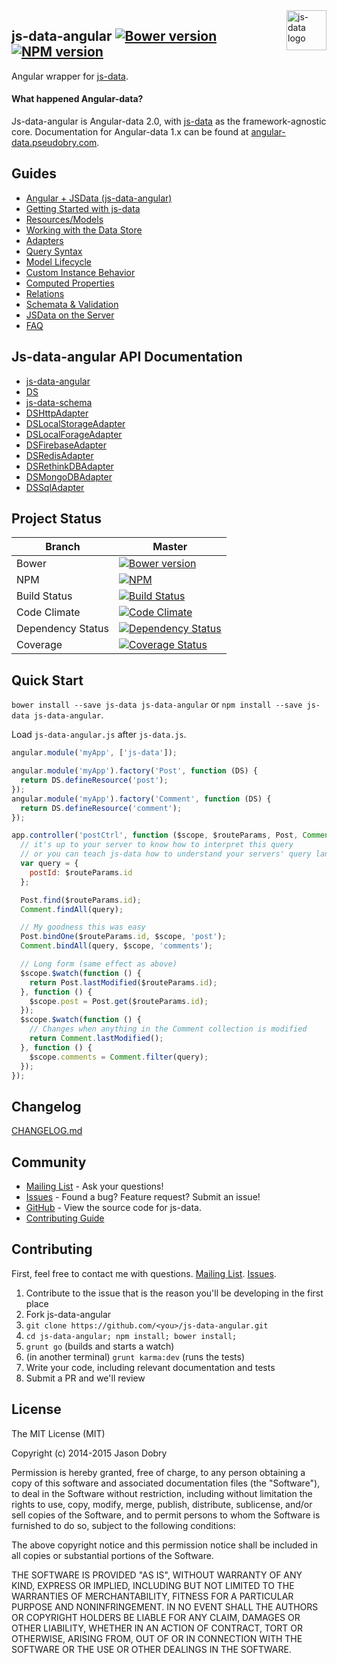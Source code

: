<img src="https://raw.githubusercontent.com/js-data/js-data/master/js-data.png" alt="js-data logo" title="js-data" align="right" width="64" height="64" />

## js-data-angular [![Bower version](https://badge.fury.io/bo/js-data-angular.png)](http://badge.fury.io/bo/js-data-angular) [![NPM version](https://badge.fury.io/js/js-data-angular.png)](http://badge.fury.io/js/js-data-angular)

Angular wrapper for [js-data](http://www.js-data.io).

#### What happened Angular-data?
Js-data-angular is Angular-data 2.0, with [js-data](http://www.js-data.io) as the framework-agnostic core. Documentation for Angular-data 1.x can be found at [angular-data.pseudobry.com](http://angular-data.pseudobry.com).

## Guides
- [Angular + JSData (js-data-angular)](http://www.js-data.io/docs/js-data-angular)
- [Getting Started with js-data](http://www.js-data.io/docs/home)
- [Resources/Models](http://www.js-data.io/docs/resources)
- [Working with the Data Store](http://www.js-data.io/docs/working-with-the-data-store)
- [Adapters](http://www.js-data.io/docs/working-with-adapters)
- [Query Syntax](http://www.js-data.io/docs/query-syntax)
- [Model Lifecycle](http://www.js-data.io/docs/model-lifecycle)
- [Custom Instance Behavior](http://www.js-data.io/docs/custom-instance-behavior)
- [Computed Properties](http://www.js-data.io/docs/computed-properties)
- [Relations](http://www.js-data.io/docs/relations)
- [Schemata & Validation](http://www.js-data.io/docs/schemata--validation)
- [JSData on the Server](http://www.js-data.io/docs/jsdata-on-the-server)
- [FAQ](http://www.js-data.io/docs/faq)

## Js-data-angular API Documentation
- [js-data-angular](http://www.js-data.io/docs/js-data-angular)
- [DS](http://www.js-data.io/docs/ds)
- [js-data-schema](http://www.js-data.io/docs/js-data-schema)
- [DSHttpAdapter](http://www.js-data.io/docs/dshttpadapter)
- [DSLocalStorageAdapter](http://www.js-data.io/docs/dslocalstorageadapter)
- [DSLocalForageAdapter](http://www.js-data.io/docs/dslocalforageadapter)
- [DSFirebaseAdapter](http://www.js-data.io/docs/dsfirebaseadapter)
- [DSRedisAdapter](http://www.js-data.io/docs/dsredisadapter)
- [DSRethinkDBAdapter](http://www.js-data.io/docs/dsrethinkdbadapter)
- [DSMongoDBAdapter](http://www.js-data.io/docs/dsmongodbadapter)
- [DSSqlAdapter](http://www.js-data.io/docs/dssqladapter)

## Project Status

| Branch | Master |
| ------ | ------ |
| Bower | [![Bower version](https://badge.fury.io/bo/js-data-angular.png)](http://badge.fury.io/bo/js-data-angular) |
| NPM | [![NPM](https://nodei.co/npm/js-data-angular.png?downloads=true&stars=true)](https://nodei.co/npm/js-data-angular/) |
| Build Status | [![Build Status](https://travis-ci.org/js-data/js-data-angular.png?branch=master)](https://travis-ci.org/js-data/js-data-angular) |
| Code Climate | [![Code Climate](https://codeclimate.com/github/js-data/js-data-angular.png)](https://codeclimate.com/github/js-data/js-data-angular) |
| Dependency Status | [![Dependency Status](https://gemnasium.com/js-data/js-data-angular.png)](https://gemnasium.com/js-data/js-data-angular) |
| Coverage | [![Coverage Status](https://coveralls.io/repos/js-data/js-data-angular/badge.png?branch=master)](https://coveralls.io/r/js-data/js-data-angular?branch=master) |

## Quick Start
`bower install --save js-data js-data-angular` or `npm install --save js-data js-data-angular`.

Load `js-data-angular.js` after `js-data.js`.

```js
angular.module('myApp', ['js-data']);
```

```js
angular.module('myApp').factory('Post', function (DS) {
  return DS.defineResource('post');
});
angular.module('myApp').factory('Comment', function (DS) {
  return DS.defineResource('comment');
});
```

```js
app.controller('postCtrl', function ($scope, $routeParams, Post, Comment) {
  // it's up to your server to know how to interpret this query
  // or you can teach js-data how to understand your servers' query language
  var query = {
    postId: $routeParams.id
  };

  Post.find($routeParams.id);
  Comment.findAll(query);

  // My goodness this was easy
  Post.bindOne($routeParams.id, $scope, 'post');
  Comment.bindAll(query, $scope, 'comments');

  // Long form (same effect as above)
  $scope.$watch(function () {
    return Post.lastModified($routeParams.id);
  }, function () {
    $scope.post = Post.get($routeParams.id);
  });
  $scope.$watch(function () {
    // Changes when anything in the Comment collection is modified
    return Comment.lastModified();
  }, function () {
    $scope.comments = Comment.filter(query);
  });
});
```

## Changelog
[CHANGELOG.md](https://github.com/js-data/js-data-angular/blob/master/CHANGELOG.md)

## Community
- [Mailing List](https://groups.io/org/groupsio/jsdata) - Ask your questions!
- [Issues](https://github.com/js-data/js-data-angular/issues) - Found a bug? Feature request? Submit an issue!
- [GitHub](https://github.com/js-data/js-data-angular) - View the source code for js-data.
- [Contributing Guide](https://github.com/js-data/js-data-angular/blob/master/CONTRIBUTING.md)

## Contributing

First, feel free to contact me with questions. [Mailing List](https://groups.io/org/groupsio/jsdata). [Issues](https://github.com/js-data/js-data-angular/issues).

1. Contribute to the issue that is the reason you'll be developing in the first place
1. Fork js-data-angular
1. `git clone https://github.com/<you>/js-data-angular.git`
1. `cd js-data-angular; npm install; bower install;`
1. `grunt go` (builds and starts a watch)
1. (in another terminal) `grunt karma:dev` (runs the tests)
1. Write your code, including relevant documentation and tests
1. Submit a PR and we'll review

## License

The MIT License (MIT)

Copyright (c) 2014-2015 Jason Dobry

Permission is hereby granted, free of charge, to any person obtaining a copy
of this software and associated documentation files (the "Software"), to deal
in the Software without restriction, including without limitation the rights
to use, copy, modify, merge, publish, distribute, sublicense, and/or sell
copies of the Software, and to permit persons to whom the Software is
furnished to do so, subject to the following conditions:

The above copyright notice and this permission notice shall be included in all
copies or substantial portions of the Software.

THE SOFTWARE IS PROVIDED "AS IS", WITHOUT WARRANTY OF ANY KIND, EXPRESS OR
IMPLIED, INCLUDING BUT NOT LIMITED TO THE WARRANTIES OF MERCHANTABILITY,
FITNESS FOR A PARTICULAR PURPOSE AND NONINFRINGEMENT. IN NO EVENT SHALL THE
AUTHORS OR COPYRIGHT HOLDERS BE LIABLE FOR ANY CLAIM, DAMAGES OR OTHER
LIABILITY, WHETHER IN AN ACTION OF CONTRACT, TORT OR OTHERWISE, ARISING FROM,
OUT OF OR IN CONNECTION WITH THE SOFTWARE OR THE USE OR OTHER DEALINGS IN THE
SOFTWARE.

